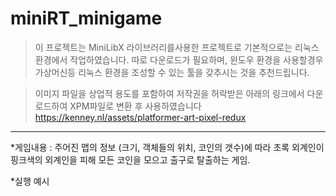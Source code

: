 # miniRT_minigame

> 이 프로젝트는 MiniLibX 라이브러리를사용한 프로젝트로 기본적으로는 리눅스 환경에서 작업하였습니다.
따로 다운로드가 필요하며, 윈도우 환경을 사용할경우 가상머신등 리눅스 환경을 조성할 수 있는 툴을 갖추시는 것을 추천드립니다.


> 이미지 파일을 상업적 용도를 포함하여 저작권을 허락받은 아래의 링크에서 다운로드하여 XPM파일로 변환 후 사용하였습니다 <https://kenney.nl/assets/platformer-art-pixel-redux>


-----------------

*게임내용 : 주어진 맵의 정보 (크기, 객체들의 위치, 코인의 갯수)에 따라 초록 외계인이 핑크색의 외계인을 피해 모든 코인을 모으고 출구로 탈출하는 게임.


*실행 예시

